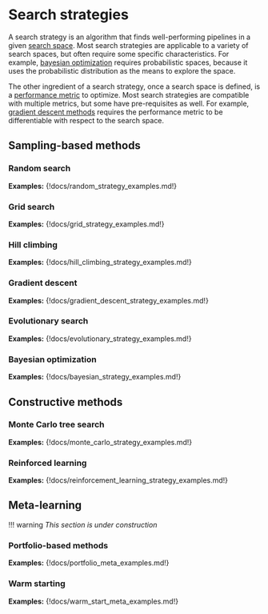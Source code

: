 # Search strategies

A search strategy is an algorithm that finds well-performing pipelines in a given [search space](../search-space).
Most search strategies are applicable to a variety of search spaces, but often require some specific characteristics.
For example, [bayesian optimization](#bayesian-optimization) requires probabilistic spaces, because it uses the probabilistic distribution as the means to explore the space.

The other ingredient of a search strategy, once a search space is defined, is a [performance metric](../performance-estimation) to optimize.
Most search strategies are compatible with multiple metrics, but some have pre-requisites as well.
For example, [gradient descent methods](#gradient-descent) requires the performance metric to be differentiable with respect to the search space.

## Sampling-based methods

### Random search

**Examples:** {!docs/random_strategy_examples.md!}

### Grid search

**Examples:** {!docs/grid_strategy_examples.md!}

### Hill climbing

**Examples:** {!docs/hill_climbing_strategy_examples.md!}

### Gradient descent

**Examples:** {!docs/gradient_descent_strategy_examples.md!}

### Evolutionary search

**Examples:** {!docs/evolutionary_strategy_examples.md!}

### Bayesian optimization

**Examples:** {!docs/bayesian_strategy_examples.md!}

## Constructive methods

### Monte Carlo tree search

**Examples:** {!docs/monte_carlo_strategy_examples.md!}

### Reinforced learning

**Examples:** {!docs/reinforcement_learning_strategy_examples.md!}

## Meta-learning

!!! warning
    *This section is under construction*

### Portfolio-based methods

**Examples:** {!docs/portfolio_meta_examples.md!}

### Warm starting

**Examples:** {!docs/warm_start_meta_examples.md!}
